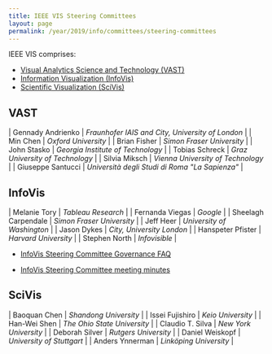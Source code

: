 ```yaml
---
title: IEEE VIS Steering Committees
layout: page
permalink: /year/2019/info/committees/steering-committees
---
```


IEEE VIS comprises:
* [Visual Analytics Science and Technology (VAST)](#vast)
* [Information Visualization (InfoVis)](#infovis)
* [Scientific Visualization (SciVis)](#scivis)

## <a name="vast"></a> VAST

| Gennady Andrienko | *Fraunhofer IAIS and City, University of London* |
| Min Chen	| *Oxford University* |
| Brian Fisher	| *Simon Fraser University* |
| John Stasko	| *Georgia Institute of Technology* |
| Tobias Schreck	| *Graz University of Technology* |
| Silvia Miksch	| *Vienna University of Technology* |
| Giuseppe Santucci	| *Università degli Studi di Roma "La Sapienza"* |

## <a name="infovis"></a> InfoVis

| Melanie Tory | *Tableau Research* |
| Fernanda Viegas | *Google* |
| Sheelagh Carpendale | *Simon Fraser University* |
| Jeff Heer | *University of Washington* |
| Jason Dykes | *City, University London* |
| Hanspeter Pfister | *Harvard University* |
| Stephen North | *Infovisible* |

* [InfoVis Steering Committee Governance FAQ](/attachments/InfoVis_SC_Policies_FAQ.pdf)

* [InfoVis Steering Committee meeting minutes](/governance/infovis-steering-committee/minutes)


## <a name="scivis"></a> SciVis

| Baoquan Chen | *Shandong University* |
| Issei Fujishiro | *Keio University* |
| Han-Wei Shen | *The Ohio State University* |
| Claudio T. Silva | *New York University* |
| Deborah Silver | *Rutgers University* |
| Daniel Weiskopf | *University of Stuttgart* |
| Anders Ynnerman | *Linköping University* |

